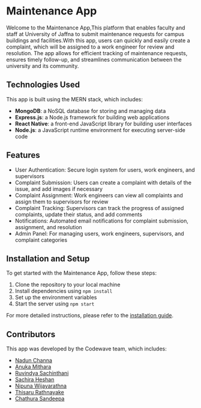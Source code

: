 # Maintenance App

Welcome to the Maintenance App,This platform that enables faculty and staff at University of Jaffna to submit maintenance requests for campus buildings and facilities.With this app, users can quickly and easily create a complaint, which will be assigned to a work engineer for review and resolution. The app allows for efficient tracking of maintenance requests, ensures timely follow-up, and streamlines communication between the university and its community. 

## Technologies Used

This app is built using the MERN stack, which includes:

- **MongoDB**: a NoSQL database for storing and managing data
- **Express.js**: a Node.js framework for building web applications
- **React Native**: a front-end JavaScript library for building user interfaces
- **Node.js**: a JavaScript runtime environment for executing server-side code

## Features

- User Authentication: Secure login system for users, work engineers, and supervisors
- Complaint Submission: Users can create a complaint with details of the issue, and add images if necessary
- Complaint Assignment: Work engineers can view all complaints and assign them to supervisors for review
- Complaint Tracking: Supervisors can track the progress of assigned complaints, update their status, and add comments
- Notifications: Automated email notifications for complaint submission, assignment, and resolution
- Admin Panel: For managing users, work engineers, supervisors, and complaint categories

## Installation and Setup

To get started with the Maintenance App, follow these steps:

1. Clone the repository to your local machine
2. Install dependencies using `npm install`
3. Set up the environment variables
4. Start the server using `npm start`

For more detailed instructions, please refer to the [installation guide](/docs/installation.md).

## Contributors

This app was developed by the Codewave team, which includes:

- [Nadun Channa](https://github.com/nadunchanna98)
- [Anuka Mithara](https://github.com/AnukaMithara)
- [Ruvindya Sachinthani](https://github.com/Ruvindya)
- [Sachira Heshan](https://github.com/Sachira-Heshan)
- [Nipuna Wijayarathna](https://github.com/NipunHWE98)
- [Thisaru Rathnayake](https://github.com/shanonline99)
- [Chathura Sandeepa](https://github.com/Bandaranayake97)

